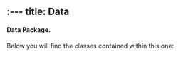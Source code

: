 :---
title: Data
---
#### Data Package.


Below you will find the classes contained within this one: